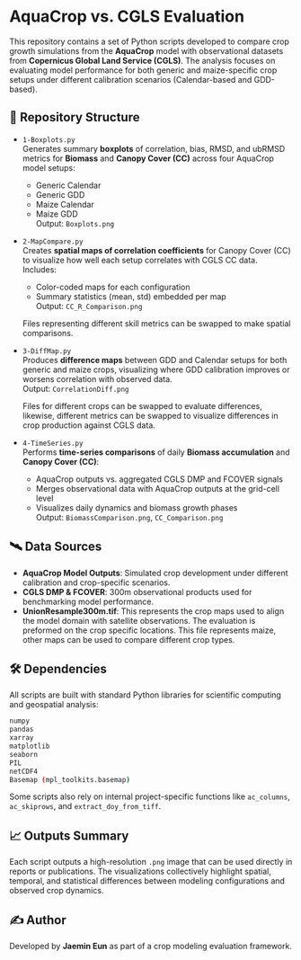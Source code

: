 # AquaCrop vs. CGLS Evaluation 

This repository contains a set of Python scripts developed to compare crop growth simulations from the **AquaCrop** model with observational datasets from **Copernicus Global Land Service (CGLS)**. The analysis focuses on evaluating model performance for both generic and maize-specific crop setups under different calibration scenarios (Calendar-based and GDD-based).

## 📂 Repository Structure

- `1-Boxplots.py`  
  Generates summary **boxplots** of correlation, bias, RMSD, and ubRMSD metrics for **Biomass** and **Canopy Cover (CC)** across four AquaCrop model setups:
  - Generic Calendar
  - Generic GDD
  - Maize Calendar
  - Maize GDD  
  Output: `Boxplots.png`

- `2-MapCompare.py`  
  Creates **spatial maps of correlation coefficients** for Canopy Cover (CC) to visualize how well each setup correlates with CGLS CC data. Includes:
  - Color-coded maps for each configuration
  - Summary statistics (mean, std) embedded per map  
  Output: `CC_R_Comparison.png`

  Files representing different skill metrics can be swapped to make spatial comparisons.

- `3-DiffMap.py`  
  Produces **difference maps** between GDD and Calendar setups for both generic and maize crops, visualizing where GDD calibration improves or worsens correlation with observed data.  
  Output: `CorrelationDiff.png`

  Files for different crops can be swapped to evaluate differences, likewise, different metrics can be swapped to visualize differences in crop production against CGLS data.

- `4-TimeSeries.py`  
  Performs **time-series comparisons** of daily **Biomass accumulation** and **Canopy Cover (CC)**:
  - AquaCrop outputs vs. aggregated CGLS DMP and FCOVER signals
  - Merges observational data with AquaCrop outputs at the grid-cell level
  - Visualizes daily dynamics and biomass growth phases  
  Output: `BiomassComparison.png`, `CC_Comparison.png`

## 🛰 Data Sources

- **AquaCrop Model Outputs**: Simulated crop development under different calibration and crop-specific scenarios.
- **CGLS DMP & FCOVER**: 300m observational products used for benchmarking model performance.
- **UnionResample300m.tif**: This represents the crop maps used to align the model domain with satellite observations. The evaluation is preformed on the crop specific locations. This file represents maize, other maps can be used to compare different crop types. 

## 🛠 Dependencies

All scripts are built with standard Python libraries for scientific computing and geospatial analysis:

```bash
numpy
pandas
xarray
matplotlib
seaborn
PIL
netCDF4
Basemap (mpl_toolkits.basemap)
```

Some scripts also rely on internal project-specific functions like `ac_columns`, `ac_skiprows`, and `extract_doy_from_tiff`.

## 📈 Outputs Summary

Each script outputs a high-resolution `.png` image that can be used directly in reports or publications. The visualizations collectively highlight spatial, temporal, and statistical differences between modeling configurations and observed crop dynamics.

## ✍ Author

Developed by **Jaemin Eun** as part of a crop modeling evaluation framework.
